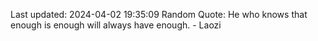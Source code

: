Last updated: 2024-04-02 19:35:09
Random Quote: He who knows that enough is enough will always have enough. - Laozi